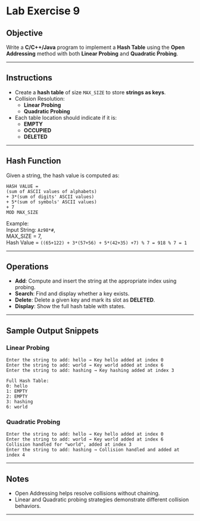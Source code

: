 # Lab Exercise 9  

## Objective

Write a **C/C++/Java** program to implement a **Hash Table** using the **Open Addressing** method with both **Linear Probing** and **Quadratic Probing**.

---

## Instructions

- Create a **hash table** of size `MAX_SIZE` to store **strings as keys**.
- Collision Resolution:
  - **Linear Probing**
  - **Quadratic Probing**
- Each table location should indicate if it is:
  - **EMPTY**
  - **OCCUPIED**
  - **DELETED**

---

## Hash Function

Given a string, the hash value is computed as:

```
HASH VALUE = 
(sum of ASCII values of alphabets) 
+ 3*(sum of digits' ASCII values) 
+ 5*(sum of symbols' ASCII values) 
+ 7 
MOD MAX_SIZE
```

Example:  
Input String: `Az98*#`,  
MAX_SIZE = 7,  
Hash Value = `((65+122) + 3*(57+56) + 5*(42+35) +7) % 7 = 918 % 7 = 1`

---

## Operations

- **Add**: Compute and insert the string at the appropriate index using probing.
- **Search**: Find and display whether a key exists.
- **Delete**: Delete a given key and mark its slot as **DELETED**.
- **Display**: Show the full hash table with states.

---

## Sample Output Snippets

### Linear Probing

```
Enter the string to add: hello → Key hello added at index 0
Enter the string to add: world → Key world added at index 6
Enter the string to add: hashing → Key hashing added at index 3

Full Hash Table:
0: hello
1: EMPTY
2: EMPTY
3: hashing
6: world
```

### Quadratic Probing

```
Enter the string to add: hello → Key hello added at index 0
Enter the string to add: world → Key world added at index 6
Collision handled for "world", added at index 3
Enter the string to add: hashing → Collision handled and added at index 4
```

---

## Notes

- Open Addressing helps resolve collisions without chaining.
- Linear and Quadratic probing strategies demonstrate different collision behaviors.

---
